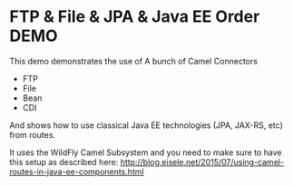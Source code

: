 FTP & File & JPA & Java EE Order DEMO
======================================================
This demo demonstrates the use of A bunch of Camel Connectors
- FTP
- File
- Bean
- CDI

And shows how to use classical Java EE technologies (JPA, JAX-RS, etc) from routes.

It uses the WildFly Camel Subsystem and you need to make sure to have this setup as described here: http://blog.eisele.net/2015/07/using-camel-routes-in-java-ee-components.html